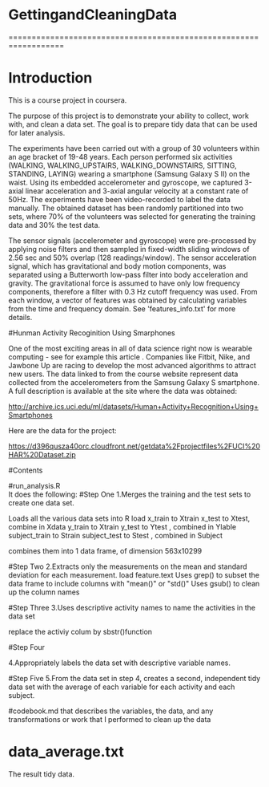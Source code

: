 # GettingandCleaningData
==================================================================
# Introduction

This is a course project in coursera.

The purpose of this project is to demonstrate your ability to collect, work with, and clean a data set. The goal is to prepare tidy data that can be used for later analysis. 

The experiments have been carried out with a group of 30 volunteers within an age bracket of 19-48 years. Each person performed six activities (WALKING, WALKING_UPSTAIRS, WALKING_DOWNSTAIRS, SITTING, STANDING, LAYING) wearing a smartphone (Samsung Galaxy S II) on the waist. Using its embedded accelerometer and gyroscope, we captured 3-axial linear acceleration and 3-axial angular velocity at a constant rate of 50Hz. The experiments have been video-recorded to label the data manually. The obtained dataset has been randomly partitioned into two sets, where 70% of the volunteers was selected for generating the training data and 30% the test data. 

The sensor signals (accelerometer and gyroscope) were pre-processed by applying noise filters and then sampled in fixed-width sliding windows of 2.56 sec and 50% overlap (128 readings/window). The sensor acceleration signal, which has gravitational and body motion components, was separated using a Butterworth low-pass filter into body acceleration and gravity. The gravitational force is assumed to have only low frequency components, therefore a filter with 0.3 Hz cutoff frequency was used. From each window, a vector of features was obtained by calculating variables from the time and frequency domain. See 'features_info.txt' for more details. 

#Hunman Activity Recoginition Using Smarphones

One of the most exciting areas in all of data science right now is wearable computing - see for example this article . Companies like Fitbit, Nike, and Jawbone Up are racing to develop the most advanced algorithms to attract new users. The data linked to from the course website represent data collected from the accelerometers from the Samsung Galaxy S smartphone. A full description is available at the site where the data was obtained: 

http://archive.ics.uci.edu/ml/datasets/Human+Activity+Recognition+Using+Smartphones 

Here are the data for the project: 

https://d396qusza40orc.cloudfront.net/getdata%2Fprojectfiles%2FUCI%20HAR%20Dataset.zip 

#Contents

#run_analysis.R  
 It does the following:
#Step One
1.Merges the training and the test sets to create one data set.

Loads all the various data sets into R 
load x_train to Xtrain  x_test to Xtest, combine in Xdata
y_train to Xtrain  y_test to Ytest , combined in  Ylable
subject_train to Strain  subject_test to Stest , combined in  Subject

combines them into 1 data frame, of dimension 563x10299 

#Step Two
2.Extracts only the measurements on the mean and standard deviation for each measurement. 
load feature.text
Uses grep() to subset the data frame to include columns with "mean()" or "std()"
Uses gsub() to clean up the column names

#Step Three
3.Uses descriptive activity names to name the activities in the data set

replace the activiy colum by sbstr()function

#Step Four

4.Appropriately labels the data set with descriptive variable names. 

#Step Five
5.From the data set in step 4, creates a second, independent tidy data set with the average of each variable for each activity and each subject.



#codebook.md
that describes the variables, the data, and any transformations or work that I  performed to clean up the data
# data_average.txt
The result tidy data.


